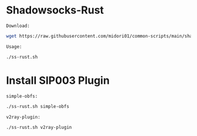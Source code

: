 # Shadowsocks-Rust
`Download:`
```bash
wget https://raw.githubusercontent.com/midori01/common-scripts/main/shadowsocks/ss-rust.sh && chmod +x ss-rust.sh
```
`Usage:`
```bash
./ss-rust.sh
```

# Install SIP003 Plugin
`simple-obfs:`
```bash
./ss-rust.sh simple-obfs
```
`v2ray-plugin:`
```bash
./ss-rust.sh v2ray-plugin
```
